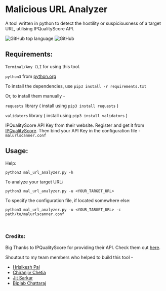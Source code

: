 # Malicious URL Analyzer
A tool written in python to detect the hostility or suspiciousness of a target URL, utilising IPQualityScore API.  

![GitHub top language](https://img.shields.io/github/languages/top/whitefight18/Malicious_URL_Analyzer?style=flat-square&logo=python&logoColor=lightblue)  ![GitHub](https://img.shields.io/github/license/whitefight18/Malicious_URL_Analyzer?color=gree&style=flat-square)

## Requirements:

`Terminal/Any CLI` for using this tool.  

`python3` from [python.org](https://www.python.org/downloads/)  

To install the dependencies, use `pip3 install -r requirements.txt`

Or, to install them manually -  

`requests` library ( install using `pip3 install requests` )  

`validators` library ( install using `pip3 install validators` )  

IPQualityScore API Key from their website. Register and get it from [IPQualityScore](https://www.ipqualityscore.com/create-account).
Then bind your API Key in the configuration file - `malurlscanner.conf`

## Usage:

Help:

`python3 mal_url_analyzer.py -h`  

To analyze your target URL:  

`python3 mal_url_analyzer.py -u <YOUR_TARGET_URL>`  

To specify the configuration file, if located somewhere else:  

`python3 mal_url_analyzer.py -u <YOUR_TARGET_URL> -c path/to/malurlscanner.conf`  
  
<br>

### Credits:

Big Thanks to IPQualityScore for providing their API. Check them out [here](https://www.ipqualityscore.com/).  

Shoutout to my team members who helped to build this tool -
 - [Hrisikesh Pal](https://github.com/viruszzhkp/)
 - [Chiranjiv Chetia](https://github.com/chiranjiv11/)
 - [Jit Sarkar](https://github.com/sarkarjit/)
 - [Biplab Chattaraj](https://github.com/Biplab01avi)
